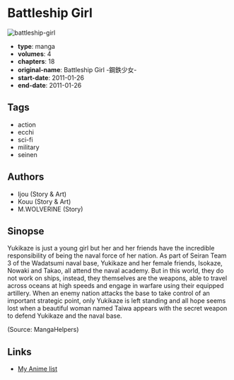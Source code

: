 # Battleship Girl

![battleship-girl](https://cdn.myanimelist.net/images/manga/1/150746.jpg)

-   **type**: manga
-   **volumes**: 4
-   **chapters**: 18
-   **original-name**: Battleship Girl -鋼鉄少女-
-   **start-date**: 2011-01-26
-   **end-date**: 2011-01-26

## Tags

-   action
-   ecchi
-   sci-fi
-   military
-   seinen

## Authors

-   Ijou (Story & Art)
-   Kouu (Story & Art)
-   M.WOLVERINE (Story)

## Sinopse

Yukikaze is just a young girl but her and her friends have the incredible responsibility of being the naval force of her nation. As part of Seiran Team 3 of the Wadatsumi naval base, Yukikaze and her female friends, Isokaze, Nowaki and Takao, all attend the naval academy. But in this world, they do not work on ships, instead, they themselves are the weapons, able to travel across oceans at high speeds and engage in warfare using their equipped artillery. When an enemy nation attacks the base to take control of an important strategic point, only Yukikaze is left standing and all hope seems lost when a beautiful woman named Taiwa appears with the secret weapon to defend Yukikaze and the naval base.

(Source: MangaHelpers)

## Links

-   [My Anime list](https://myanimelist.net/manga/28029/Battleship_Girl)
